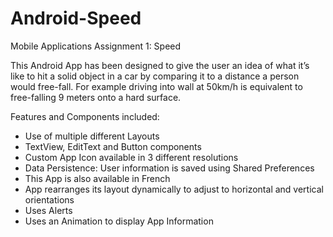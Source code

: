 Android-Speed
=============

Mobile Applications Assignment 1: Speed

This Android App has been designed to give the user an idea of what it’s like to hit a solid object in a car by comparing it to a distance a person would free-fall. 
For example driving into wall at 50km/h is equivalent to free-falling 9 meters onto a hard surface.

Features and Components included:

- Use of multiple different Layouts
- TextView, EditText and Button components
- Custom App Icon available in 3 different resolutions
- Data Persistence: User information is saved using Shared Preferences
- This App is also available in French
- App rearranges its layout dynamically to adjust to horizontal and vertical orientations
- Uses Alerts
- Uses an Animation to display App Information
